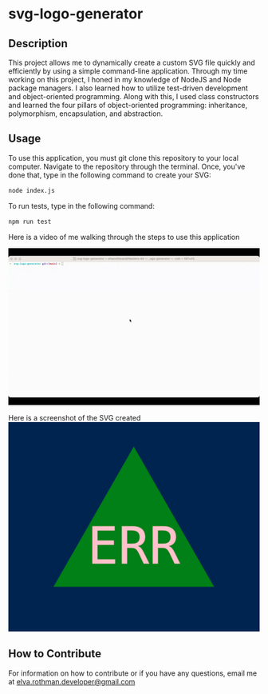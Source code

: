 # svg-logo-generator

## Description 
This project allows me to dynamically create a custom SVG file quickly and efficiently by using a simple command-line application. Through my time working on this project, I honed in my knowledge of NodeJS and Node package managers. I also learned how to utilize test-driven development and object-oriented programming. Along with this, I used class constructors and learned the four pillars of object-oriented programming: inheritance, polymorphism, encapsulation, and abstraction.

## Usage 
To use this application, you must git clone this repository to your local computer. Navigate to the repository through the terminal. 
Once, you've done that, type in the following command to create your SVG:

```bash
node index.js
```

To run tests, type in the following command:

```bash
npm run test
```

Here is a video of me walking through the steps to use this application

![Walk Through](./images/screenRecording.gif)

Here is a screenshot of the SVG created 
![README screenshot](./images/sampleSVG.png)

## How to Contribute 
For information on how to contribute or if you have any questions, email me at elva.rothman.developer@gmail.com